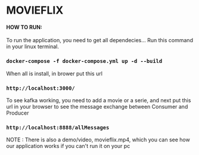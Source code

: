 <h1>MOVIEFLIX</h1>

<h4><b> HOW TO RUN: </b></h4>

To run the application, you need to get all dependecies... Run this command in your linux terminal.
### `docker-compose -f docker-compose.yml up -d --build`


When all is install, in brower put this url
### `http://localhost:3000/`



To see kafka working, you need to add a movie or a serie, and next put this url in your browser to see the message exchange between Consumer and Producer
### `http://localhost:8888/allMessages `


NOTE : 
There is also a demo/video, movieflix.mp4, which you can see how our application works if you can't run it on your pc
